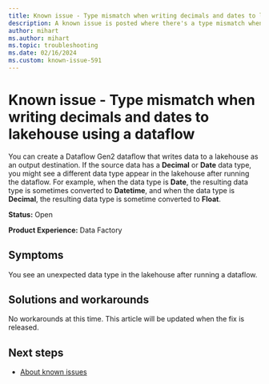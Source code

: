 ```yaml
---
title: Known issue - Type mismatch when writing decimals and dates to lakehouse using a dataflow
description: A known issue is posted where there's a type mismatch when writing decimals and dates to lakehouse using a dataflow.
author: mihart
ms.author: mihart
ms.topic: troubleshooting 
ms.date: 02/16/2024
ms.custom: known-issue-591
---
```


# Known issue - Type mismatch when writing decimals and dates to lakehouse using a dataflow

You can create a Dataflow Gen2 dataflow that writes data to a lakehouse as an output destination. If the source data has a **Decimal** or **Date** data type, you might see a different data type appear in the lakehouse after running the dataflow. For example, when the data type is **Date**, the resulting data type is sometimes converted to **Datetime**, and when the data type is **Decimal**, the resulting data type is sometime converted to **Float**.

**Status:** Open

**Product Experience:** Data Factory

## Symptoms

You see an unexpected data type in the lakehouse after running a dataflow.

## Solutions and workarounds

No workarounds at this time. This article will be updated when the fix is released.

## Next steps

- [About known issues](https://support.fabric.microsoft.com/known-issues)

